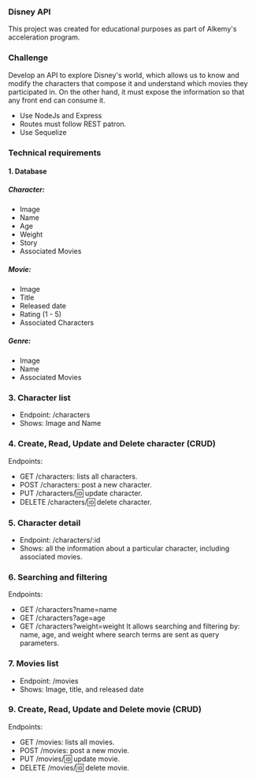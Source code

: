 ### Disney API

This project was created for educational purposes as part of Alkemy's acceleration program.

### Challenge
Develop an API to explore Disney's world, which allows us to know and modify the characters that compose it and understand which movies they participated in. On the other hand, it must expose the information so that any front end can consume it.

- Use NodeJs and Express
- Routes must follow REST patron.
- Use Sequelize

### Technical requirements
#### 1. Database
##### Character:
- Image
- Name
- Age
- Weight
- Story
- Associated Movies

##### Movie:
- Image
- Title
- Released date
- Rating (1 - 5)
- Associated Characters

##### Genre:
- Image
- Name
- Associated Movies

### 3. Character list
- Endpoint: /characters
- Shows: Image and Name

### 4. Create, Read, Update and Delete character (CRUD)
Endpoints:
- GET /characters: lists all characters.
- POST /characters: post a new character.
- PUT /characters/:id: update character.
- DELETE /characters/:id: delete character.

### 5. Character detail
- Endpoint: /characters/:id
- Shows: all the information about a particular character, including associated movies.

### 6. Searching and filtering
Endpoints:
- GET /characters?name=name
- GET /characters?age=age
- GET /characters?weight=weight
It allows searching and filtering by: name, age, and weight where search terms are sent as query parameters.

### 7. Movies list
- Endpoint: /movies
- Shows: Image, title, and released date

### 9. Create, Read, Update and Delete movie (CRUD)
Endpoints:
- GET /movies: lists all movies.
- POST /movies: post a new movie.
- PUT /movies/:id: update movie.
- DELETE /movies/:id: delete movie.



